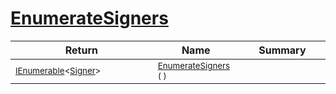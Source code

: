 # [EnumerateSigners](./DataSetLoader-100663879.md)



| Return | Name | Summary | 
| --- | --- | --- | 
| <sub>[IEnumerable](https://docs.microsoft.com/en-us/dotnet/api/System.Collections.Generic.IEnumerable-1)\<[Signer](./../../Signer.md)></sub><img width=200/>| <sub>[EnumerateSigners](./DataSetLoader-100663879.md) (  )</sub>| <sub></sub><img width=200/>| <br>


